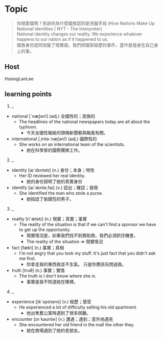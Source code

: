 # Topic

> 你很愛國嗎？告訴你為什麼國族認同是洗腦手段 (How Nations Make Up National Identities | NYT - The Interpreter)<br>
> National identity changes our reality. We experience whatever happens to our nation as if it happened to us.<br>
> 國族身份認同改變了現實面。我們把國家經歷的事件，當作是發身在自己身上的事。<br>

## Host
HsiangLanLee

## learning points
1. _
  * national  [ˋnæʃən!]  (adj.)  全國性的；民族的
    - The headlines of the national newspapers today are all about the typhoon.
      + 今天全國性報紙的頭條新聞都與颱風有關。
  * international  [͵ɪntɚˋnæʃən!]  (adj.)  國際性的
    - She works on an international team of the scientists.
      + 她在科學家的國際團隊工作。

2. _
  * identity  [aɪˋdɛntətɪ]  (n.)  身份；本身；特性
    - Her ID reviewed her real identity.
      + 她的身份證明了她的真實身份
  * identify  [aɪˋdɛntə͵faɪ]  (v.)  認出；確認；發現
    - She identified the man who stole a purse.
      + 她指認了偷錢包的男子。

3. _
  * reality  [riˋælətɪ]  (n.)  現實；真實；事實
    - The reality of the situation is that if we can't find a sponsor we have to get up the opportunity.
      + 現實情況是，如果我們找不到贊助商，我們必須抓住機會。
      + The reality of the situation => 現實情況
  * fact  [fækt]  (n.)  事實；真相
    - I'm not angry that you took my stuff. It's just fact that you didn't ask me first.
      + 你拿走我的東西我並不生氣。 只是你應該先問過我。
  * truth  [truθ]  (n.)  事實；實情
    - The truth is I don't know where she is.
      + 事實是我不知道她在哪裡。

4. _
  * experience  [ɪkˋspɪrɪəns]  (v.)  經歷；感受
    - He experienced a lot of difficulty selling his old apartment.
      + 他出售舊公寓時遇到了很多困難。
  * encounter  [ɪnˋkaʊntɚ]  (v.)  遭遇；遇到；意外地遇見
    - She encountered her old friend in the mall the other they.
      + 她在商場遇到了她的老朋友。






